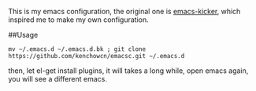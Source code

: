 This is my emacs configuration, the original one is [emacs-kicker](https://github.com/dimitri/emacs-kicker), which inspired me to make my own configuration.

##Usage

    mv ~/.emacs.d ~/.emacs.d.bk ; git clone https://github.com/kenchowcn/emacsc.git ~/.emacs.d

then, let el-get install plugins, it will takes a long while, open emacs again, you will see a different emacs.
